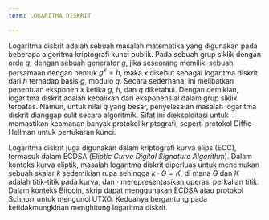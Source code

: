 ```yaml
---
term: LOGARITMA DISKRIT

---
```

Logaritma diskrit adalah sebuah masalah matematika yang digunakan pada beberapa algoritma kriptografi kunci publik. Pada sebuah grup siklik dengan orde $q$, dengan sebuah generator $g$, jika seseorang memiliki sebuah persamaan dengan bentuk $g^x = h$, maka $x$ disebut sebagai logaritma diskrit dari $h$ terhadap basis $g$, modulo $q$. Secara sederhana, ini melibatkan penentuan eksponen $x$ ketika $g$, $h$, dan $q$ diketahui. Dengan demikian, logaritma diskrit adalah kebalikan dari eksponensial dalam grup siklik terbatas. Namun, untuk nilai $q$ yang besar, penyelesaian masalah logaritma diskrit dianggap sulit secara algoritmik. Sifat ini dieksploitasi untuk memastikan keamanan banyak protokol kriptografi, seperti protokol Diffie-Hellman untuk pertukaran kunci.

Logaritma diskrit juga digunakan dalam kriptografi kurva elips (ECC), termasuk dalam ECDSA (*Eliptic Curve Digital Signature Algorithm*). Dalam konteks kurva eliptik, masalah logaritma diskrit diperluas untuk menemukan sebuah skalar $k$ sedemikian rupa sehingga $k \cdot G = K$, di mana $G$ dan $K$ adalah titik-titik pada kurva, dan $\cdot$ merepresentasikan operasi perkalian titik. Dalam konteks Bitcoin, skrip dapat menggunakan ECDSA atau protokol Schnorr untuk mengunci UTXO. Keduanya bergantung pada ketidakmungkinan menghitung logaritma diskrit.